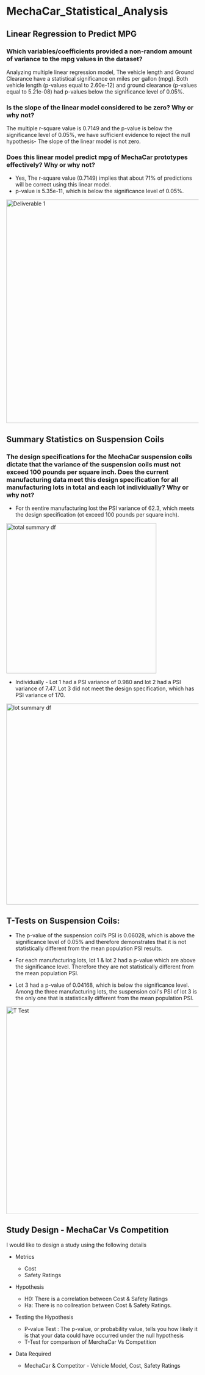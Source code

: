 # MechaCar_Statistical_Analysis

## Linear Regression to Predict MPG


### Which variables/coefficients provided a non-random amount of variance to the mpg values in the dataset? 

Analyzing  multiple linear regression model, The vehicle length and Ground Clearance have a statistical significance on miles per gallon (mpg). Both vehicle length (p-values equal to 2.60e-12) and ground clearance (p-values equal to  5.21e-08) had p-values below the significance level of 0.05%.  

### Is the slope of the linear model considered to be zero? Why or why not?  
The multiple r-square value is 0.7149 and the p-value is below the significance level of 0.05%, we have sufficient evidence to reject the null hypothesis- The slope of the linear model is not zero.

### Does this linear model predict mpg of MechaCar prototypes effectively? Why or why not?
- Yes, The r-square value (0.7149) implies that  about 71% of predictions will be correct using this linear model.
- p-value is 5.35e-11, which is below the significance level of 0.05%.

<img width="585" alt="Deliverable 1" src="https://user-images.githubusercontent.com/90934630/149641079-83cd9ebd-741e-4c3f-b692-59965ccb392b.png">

## Summary Statistics on Suspension Coils

### The design specifications for the MechaCar suspension coils dictate that the variance of the suspension coils must not exceed 100 pounds per square inch. Does the current manufacturing data meet this design specification for all manufacturing lots in total and each lot individually? Why or why not?


- For th eentire manufacturing lost the PSI variance of 62.3, which meets the design specification (ot exceed 100 pounds per square inch).
<img width="393" alt="total summary df" src="https://user-images.githubusercontent.com/90934630/149641052-c17bc768-51c6-415e-8114-ae9e1faad47c.png">

- Individually - Lot 1 had a PSI variance of 0.980 and lot 2 had a PSI variance of 7.47. Lot 3 did not meet the design specification, which has PSI variance of 170.

<img width="526" alt="lot summary df" src="https://user-images.githubusercontent.com/90934630/149641072-533bc470-fdab-4629-ba69-febd2db8a5e1.png">

## T-Tests on Suspension Coils: 

- The p-value of the suspension coil’s PSI is 0.06028, which is above the significance level of 0.05% and therefore demonstrates that it is not statistically different  from the mean population PSI results. 

- For each  manufacturing lots, lot 1 & lot 2 had a p-value  which are above the significance level. Therefore they are not statistically different from the mean population PSI.
- Lot 3 had a p-value of 0.04168, which is below the significance level. Among the three manufacturing lots, the suspension coil's PSI of lot 3 is the only one that is statistically different from the mean population PSI.

<img width="543" alt="T Test" src="https://user-images.githubusercontent.com/90934630/149641858-ce15d040-e3f0-4388-8130-cae70b376fc6.png">




## Study Design - MechaCar Vs Competition

I would like to design a study using the following details
- Metrics
  * Cost
  * Safety Ratings

- Hypothesis
  
  * H0: There is a correlation between Cost & Safety Ratings
  * Ha: There is no collreation between Cost & Safety Ratings.

- Testing the Hypothesis

  * P-value Test : The p-value, or probability value, tells you how likely it is that your data could have occurred under the null hypothesis
  * T-Test for comparison of MerchaCar Vs Competition
 
- Data Required
 
  * MechaCar & Competitor - Vehicle Model, Cost, Safety Ratings
















